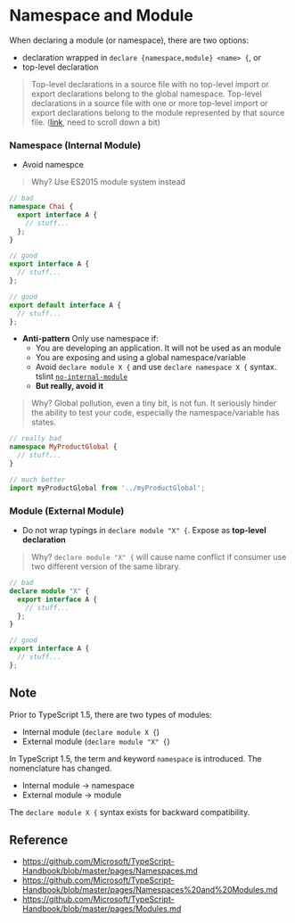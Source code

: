 # Namespace and Module
When declaring a module (or namespace), there are two options:
* declaration wrapped in `declare {namespace,module} <name> {`, or
* top-level declaration

> Top-level declarations in a source file with no top-level import or export declarations belong to the global namespace.
> Top-level declarations in a source file with one or more top-level import or export declarations belong to the module represented by that source file. ([link](https://github.com/Microsoft/TypeScript/blob/master/doc/spec.md#23-declarations), need to scroll down a bit)

### Namespace (Internal Module)
- Avoid namespce

> Why? Use ES2015 module system instead

```ts
// bad
namespace Chai {
  export interface A {
    // stuff...
  };
}

// good
export interface A {
  // stuff...
};

// good
export default interface A {
  // stuff...
};
```

- **Anti-pattern** Only use namespace if:
  - You are developing an application. It will not be used as an module
  - You are exposing and using a global namespace/variable
  - Avoid `declare module X {` and use `declare namespace X {` syntax. tslint [`no-internal-module`](tslint.md/no-internal-module-native)
  - **But really, avoid it**

> Why? Global pollution, even a tiny bit, is not fun.
> It seriously hinder the ability to test your code, especially the namespace/variable has states.

```ts
// really bad
namespace MyProductGlobal {
  // stuff...
}

// much better
import myProductGlobal from '../myProductGlobal';
```

### Module (External Module)
- Do not wrap typings in `declare module "X" {`. Expose as **top-level declaration**

> Why? `declare module "X" {` will cause name conflict if consumer use two different version of the same library.

```ts
// bad
declare module "X" {
  export interface A {
    // stuff...
  };
}

// good
export interface A {
  // stuff...
};
```


## Note
Prior to TypeScript 1.5, there are two types of modules:
* Internal module (`declare module X {`)
* External module (`declare module "X" {`)

In TypeScript 1.5, the term and keyword `namespace` is introduced.
The nomenclature has changed.
* Internal module -> namespace
* External module -> module

The `declare module X {` syntax exists for backward compatibility.


## Reference
* https://github.com/Microsoft/TypeScript-Handbook/blob/master/pages/Namespaces.md
* https://github.com/Microsoft/TypeScript-Handbook/blob/master/pages/Namespaces%20and%20Modules.md
* https://github.com/Microsoft/TypeScript-Handbook/blob/master/pages/Modules.md
